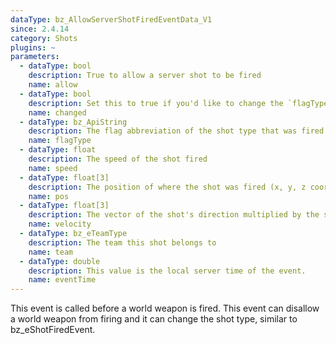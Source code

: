 ```yaml
---
dataType: bz_AllowServerShotFiredEventData_V1
since: 2.4.14
category: Shots
plugins: ~
parameters:
  - dataType: bool
    description: True to allow a server shot to be fired
    name: allow
  - dataType: bool
    description: Set this to true if you'd like to change the `flagType` of the server shot
    name: changed
  - dataType: bz_ApiString
    description: The flag abbreviation of the shot type that was fired
    name: flagType
  - dataType: float
    description: The speed of the shot fired
    name: speed
  - dataType: float[3]
    description: The position of where the shot was fired (x, y, z coordinates)
    name: pos
  - dataType: float[3]
    description: The vector of the shot's direction multiplied by the shot's speed
    name: velocity
  - dataType: bz_eTeamType
    description: The team this shot belongs to
    name: team
  - dataType: double
    description: This value is the local server time of the event.
    name: eventTime
---
```


This event is called before a world weapon is fired. This event can disallow a world weapon from firing and it can change the shot type, similar to bz_eShotFiredEvent.
